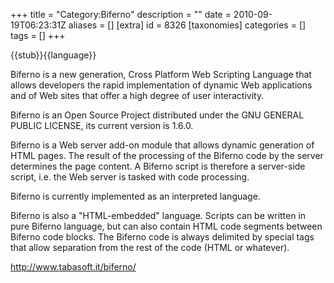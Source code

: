 +++
title = "Category:Biferno"
description = ""
date = 2010-09-19T06:23:31Z
aliases = []
[extra]
id = 8326
[taxonomies]
categories = []
tags = []
+++

{{stub}}{{language}}

Biferno is a new generation, Cross Platform Web Scripting Language that allows developers the rapid implementation of dynamic Web applications and of Web sites that offer a high degree of user interactivity.

Biferno is an Open Source Project distributed under the GNU GENERAL PUBLIC LICENSE, its current version is 1.6.0.

Biferno is a Web server add-on module that allows dynamic generation of HTML pages. The result of the processing of the Biferno code by the server determines the page content. A Biferno script is therefore a server-side script, i.e. the Web server is tasked with code processing.

Biferno is currently implemented as an interpreted language.

Biferno is also a "HTML-embedded" language. Scripts can be written in pure Biferno language, but can also contain HTML code segments between Biferno code blocks.
The Biferno code is always delimited by special tags that allow separation from the rest of the code (HTML or whatever).

http://www.tabasoft.it/biferno/
